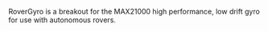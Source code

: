 RoverGyro is a breakout for the MAX21000 high performance, low drift gyro for use with autonomous rovers.
